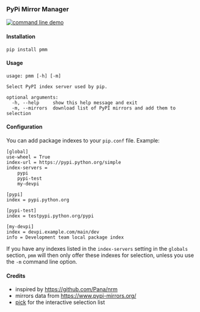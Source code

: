 ### PyPi Mirror Manager

[![command line demo](https://asciinema.org/a/3e67r6npdb4i7syuqdmxkctgm.png)](https://asciinema.org/a/3e67r6npdb4i7syuqdmxkctgm)

#### Installation

    pip install pmm

#### Usage

    usage: pmm [-h] [-m]

    Select PyPI index server used by pip.

    optional arguments:
      -h, --help     show this help message and exit
      -m, --mirrors  download list of PyPI mirrors and add them to selection

#### Configuration

You can add package indexes to your `pip.conf` file. Example:

    [global]
    use-wheel = True
    index-url = https://pypi.python.org/simple
    index-servers =
        pypi
        pypi-test
        my-devpi

    [pypi]
    index = pypi.python.org

    [pypi-test]
    index = testpypi.python.org/pypi

    [my-devpi]
    index = devpi.example.com/main/dev
    info = Development team local package index

If you have any indexes listed in the `index-servers` setting in the `globals`
section, `pmm` will then only offer these indexes for selection, unless you use
the `-m` command line option.

#### Credits

* inspired by https://github.com/Pana/nrm
* mirrors data from https://www.pypi-mirrors.org/
* [pick](https://github.com/wong2/pick) for the interactive selection list
